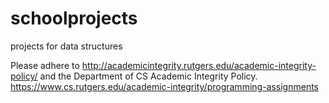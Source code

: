 # schoolprojects
projects for data structures

Please adhere to http://academicintegrity.rutgers.edu/academic-integrity-policy/ and the Department of CS Academic Integrity Policy. https://www.cs.rutgers.edu/academic-integrity/programming-assignments
